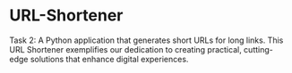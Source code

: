 # URL-Shortener
Task 2:  A Python application that generates short URLs for long links. This URL Shortener exemplifies our dedication to creating practical, cutting-edge solutions that enhance digital experiences.
